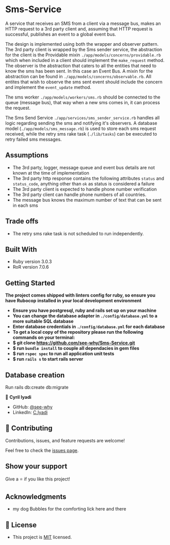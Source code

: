 # Sms-Service
A service that receives an SMS from a client via a message bus, makes an HTTP request to a 3rd party client and, assuming that HTTP request is successful, publishes an event to a global event bus.

The design is implemented using both the wrapper and observer pattern. The 3rd party client is wrapped by the Sms sender service, the abstraction for the client is the Providable mixin `./app/models/concerns/providable.rb` which when included in a client should implement the `make_request` method. The observer is the abstraction that caters to all the entities that need to know the sms has been sent. In this case an Event Bus. A mixin for the abstraction can be found in `./app/models/concerns/observable.rb`. All entites that wish to observe the sms sent event should include the concern and implement the `event_update` method.

The sms worker `./app/models/workers/sms.rb` should be connected to the queue (message bus), that way when a new sms comes in, it can process the request.

The Sms Send Service `./app/services/sms_sender_service.rb` handles all logic regarding sending the sms and notifying it's observers.
A database model (`./app/models/sms_message.rb`) is used to store each sms request received, while the retry sms rake task (`./lib/tasks`) can be executed to retry failed sms messages.


## Assumptions
- The 3rd party, logger, message queue and event bus details are not known at the time of implementation
- The 3rd party http response contains the following attributes `status` and `status_code`, anything other than `ok` as status is considered a failure
- The 3rd party client is expected to handle phone number verification
- The 3rd party client can handle phone numbers of all countries.
- The message bus knows the maximum number of text that can be sent in each sms

## Trade offs
- The retry sms rake task is not scheduled to run independently.

## Built With
- Ruby version 3.0.3
- RoR version 7.0.6

## Getting Started

**The project comes shipped with linters config for ruby, so ensure you have Rubocop**
**installed in your local development environment**

- **Ensure you have postgresql, ruby and rails set up on your machine**
- **You can change the database adapter in `./config/database.yml` to a more suitable SQL database**
- **Enter database credentials in `./config/database.yml` for each database**
- **To get a local copy of the repository please run the following commands on your terminal:**
- **$ git clone https://github.com/see-why/Sms-Service.git**
- **$ run `bundle install` to couple all dependacies in gem files**
- **$ run `rspec spec` to run all application unit tests**
- **$ run `rails s` to start rails server**
  
## Database creation
Run rails db:create db:migrate

👤 **Cyril Iyadi**

- GitHub: [@see-why](https://github.com/see-why)
- LinkedIn: [C.Iyadi](https://www.linkedin.com/in/cyril-iyadi/)

## 🤝 Contributing

Contributions, issues, and feature requests are welcome!

Feel free to check the [issues page](../../issues/).

## Show your support

Give a ⭐️ if you like this project!

## Acknowledgments
- my dog Bubbles for the comforting lick here and there
## 📝 License
- This project is [MIT](./LICENSE) licensed.
